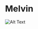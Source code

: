 # Melvin

![Alt Text](https://www.pinterest.com/pin/dwayne-johnson-looking-gif-dwayne-johnson-looking-confused-discover-share-gifs--669629038352543814/)
